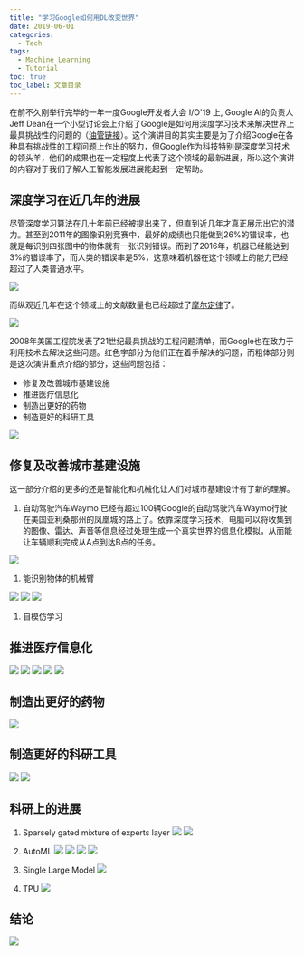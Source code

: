 ```yaml
---
title: "学习Google如何用DL改变世界"
date: 2019-06-01
categories:
  - Tech
tags:
  - Machine Learning
  - Tutorial
toc: true
toc_label: 文章目录
---
```


在前不久刚举行完毕的一年一度Google开发者大会 I/O'19 上, Google AI的负责人Jeff Dean在一个小型讨论会上介绍了Google是如何用深度学习技术来解决世界上最具挑战性的问题的（[油管链接](https://www.youtube.com/watch?v=rP8CGyDbxBY&list=WL&index=14&t=0s)）。这个演讲目的其实主要是为了介绍Google在各种具有挑战性的工程问题上作出的努力，但Google作为科技特别是深度学习技术的领头羊，他们的成果也在一定程度上代表了这个领域的最新进展，所以这个演讲的内容对于我们了解人工智能发展进展能起到一定帮助。

## 深度学习在近几年的进展
尽管深度学习算法在几十年前已经被提出来了，但直到近几年才真正展示出它的潜力。甚至到2011年的图像识别竞赛中，最好的成绩也只能做到26%的错误率，也就是每识别四张图中的物体就有一张识别错误。而到了2016年，机器已经能达到3%的错误率了，而人类的错误率是5%，这意味着机器在这个领域上的能力已经超过了人类普通水平。

![](/assets/images/2019-06-01/01_imagenet.png)

而纵观近几年在这个领域上的文献数量也已经超过了[摩尔定律](https://zh.wikipedia.org/wiki/%E6%91%A9%E5%B0%94%E5%AE%9A%E5%BE%8B)了。


![](/assets/images/2019-06-01/02_paper.png)

2008年美国工程院发表了21世纪最具挑战的工程问题清单，而Google也在致力于利用技术去解决这些问题。红色字部分为他们正在着手解决的问题，而粗体部分则是这次演讲重点介绍的部分，这些问题包括：
- 修复及改善城市基建设施
- 推进医疗信息化
- 制造出更好的药物
- 制造更好的科研工具

![](/assets/images/2019-06-01/03_problems.png)

## 修复及改善城市基建设施
这一部分介绍的更多的还是智能化和机械化让人们对城市基建设计有了新的理解。

1. 自动驾驶汽车Waymo
已经有超过100辆Google的自动驾驶汽车Waymo行驶在美国亚利桑那州的凤凰城的路上了。依靠深度学习技术，电脑可以将收集到的图像、雷达、声音等信息经过处理生成一个真实世界的信息化模拟，从而能让车辆顺利完成从A点到达B点的任务。

![](/assets/images/2019-06-01/04_selfdriving.png)

1. 能识别物体的机械臂


![](/assets/images/2019-06-01/05_robot.png)
![](/assets/images/2019-06-01/06_robot.png)
![](/assets/images/2019-06-01/07_robot.png)

1. 自模仿学习

## 推进医疗信息化

![](/assets/images/2019-06-01/08_diabetic.png)
![](/assets/images/2019-06-01/10_retina.png)
![](/assets/images/2019-06-01/11_retina.png)
![](/assets/images/2019-06-01/12_retina.png)
![](/assets/images/2019-06-01/13_retina.png)

## 制造出更好的药物
![](/assets/images/2019-06-01/14_molecules.png)

## 制造更好的科研工具
![](/assets/images/2019-06-01/24_TensorFlow.png)
![](/assets/images/2019-06-01/25_TensorFlow.png)

## 科研上的进展
1. Sparsely gated mixture of experts layer
![](/assets/images/2019-06-01/15_expert.png)
![](/assets/images/2019-06-01/16_expert.png)

2. AutoML
![](/assets/images/2019-06-01/17_automl.png)
![](/assets/images/2019-06-01/18_automl.png)
![](/assets/images/2019-06-01/19_automl.png)
![](/assets/images/2019-06-01/20_automl.png)

3. Single Large Model
![](/assets/images/2019-06-01/21_large_model.png)

5. TPU
![](/assets/images/2019-06-01/22_TPU.png)


## 结论
![](/assets/images/2019-06-01/23_conclusion.png)